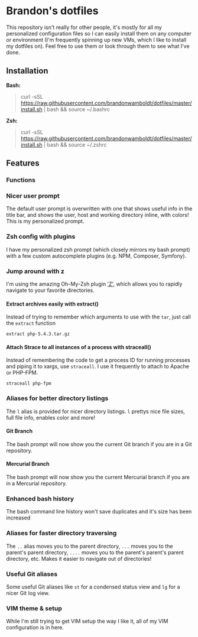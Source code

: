 Brandon's dotfiles
==================

This repository isn't really for other people, it's mostly for all my personalized configuration files so I can easily install them on any computer or environment (I'm frequently spinning up new VMs, which I like to install my dotfiles on). Feel free to use them or look through them to see what I've done.

Installation
------------

**Bash:**

> curl -sSL https://raw.githubusercontent.com/brandonwamboldt/dotfiles/master/install.sh | bash && source ~/.bashrc

**Zsh:**

> curl -sSL https://raw.githubusercontent.com/brandonwamboldt/dotfiles/master/install.sh | bash && source ~/.zshrc

Features
--------

### Functions

### Nicer user prompt

The default user prompt is overwritten with one that shows useful info in the title bar, and shows the user, host and working directory inline, with colors! This is my personalized prompt.

### Zsh config with plugins

I have my personalized zsh prompt (which closely mirrors my bash prompt) with a few custom autocomplete plugins (e.g. NPM, Composer, Symfony).

### Jump around with z

I'm using the amazing Oh-My-Zsh plugin ['Z'](https://github.com/robbyrussell/oh-my-zsh/tree/master/plugins/z), which allows you to rapidly navigate to your favorite directories.

#### Extract archives easily with extract()

Instead of trying to remember which arguments to use with the `tar`, just call the `extract` function

```
extract php-5.4.3.tar.gz
```

#### Attach Strace to all instances of a process with straceall()

Instead of remembering the code to get a process ID for running processes and piping it to xargs, use `straceall`. I use it frequently to attach to Apache or PHP-FPM.

```
straceall php-fpm
```

### Aliases for better directory listings

The `l` alias is provided for nicer directory listings. `l` prettys nice file sizes, full file info, enables color and more!

#### Git Branch

The bash prompt will now show you the current Git branch if you are in a Git repository.

#### Mercurial Branch

The bash prompt will now show you the current Mercurial branch if you are in a Mercurial repository.

### Enhanced bash history

The bash command line history won't save duplicates and it's size has been increased

### Aliases for faster directory traversing

The `..` alias moves you to the parent directory, `...` moves you to the parent's parent directory, `....` moves you to the parent's parent's parent directory, etc. Makes it easier to navigate out of directories!

### Useful Git aliases

Some useful Git aliases like `st` for a condensed status view and `lg` for a nicer Git log view.

### VIM theme & setup

While I'm still trying to get VIM setup the way I like it, all of my VIM configuration is in here.
